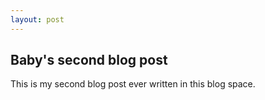 ```yaml
---
layout: post
---
```

## Baby's second blog post

This is my second blog post ever written in this blog space.

